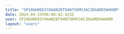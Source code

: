 ```yaml
---
title: "SP10GH0ED2YA6AN2BT94N75KMVJAC3DGARD5W4HQM"
date: 2024-04-23T06:00:42.423Z
user: SP10GH0ED2YA6AN2BT94N75KMVJAC3DGARD5W4HQM
layout: "users"
---
```

    
